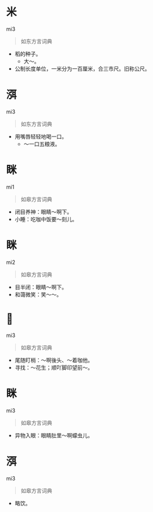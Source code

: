 # 米
mi3
> 如东方言词典
- 稻的种子。
  - 大～。
- 公制长度单位，一米分为一百厘米，合三市尺。旧称公尺。

# 渳
mi3
> 如东方言词典
- 用嘴唇轻轻地喝一口。
  - ～一口五粮液。

# 眯
mi1
> 如皋方言词典
- 闭目养神：眼睛～啊下。
- 小睡：吃咖中饭要～刻儿。

# 眯
mi2
> 如皋方言词典
- 目半闭：眼睛～啊下。
- 和蔼微笑：笑～～。

# 𨀷
mi3
> 如皋方言词典
- 尾随盯梢：～啊後头、～着咖他。
- 寻找：～花生；顺吖脚印望前～。

# 眯
mi3
> 如皋方言词典
- 异物入眼：眼睛肚里～啊蠓虫儿。

# 渳
mi3
> 如皋方言词典
- 略饮。
